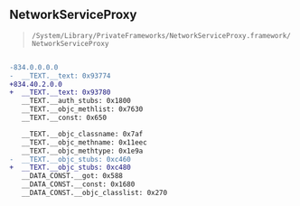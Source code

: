 ## NetworkServiceProxy

> `/System/Library/PrivateFrameworks/NetworkServiceProxy.framework/NetworkServiceProxy`

```diff

-834.0.0.0.0
-  __TEXT.__text: 0x93774
+834.40.2.0.0
+  __TEXT.__text: 0x93780
   __TEXT.__auth_stubs: 0x1800
   __TEXT.__objc_methlist: 0x7630
   __TEXT.__const: 0x650

   __TEXT.__objc_classname: 0x7af
   __TEXT.__objc_methname: 0x11eec
   __TEXT.__objc_methtype: 0x1e9a
-  __TEXT.__objc_stubs: 0xc460
+  __TEXT.__objc_stubs: 0xc480
   __DATA_CONST.__got: 0x588
   __DATA_CONST.__const: 0x1680
   __DATA_CONST.__objc_classlist: 0x270

```
